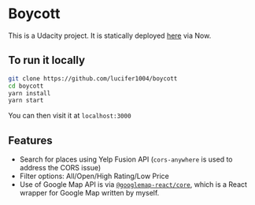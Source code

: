 # Boycott

This is a Udacity project. It is statically deployed
[here](https://boycott.gabriel-wu.com) via Now.

## To run it locally

```sh
git clone https://github.com/lucifer1004/boycott
cd boycott
yarn install
yarn start
```

You can then visit it at `localhost:3000`

## Features

- Search for places using Yelp Fusion API (`cors-anywhere` is used to address
  the CORS issue)
- Filter options: All/Open/High Rating/Low Price
- Use of Google Map API is via
  [`@googlemap-react/core`](https://github.com/lucifer1004/react-google-map),
  which is a React wrapper for Google Map written by myself.
